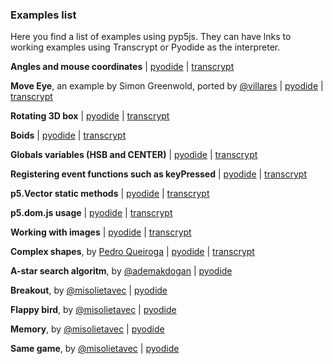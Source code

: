 ### Examples list

Here you find a list of examples using pyp5js. They can have lnks to working examples using Transcrypt or Pyodide as the interpreter.

**Angles and mouse coordinates** | [pyodide](pyodide/sketch_001/index.html) | [transcrypt](transcrypt/sketch_001/index.html)

**Move Eye**, an example by Simon Greenwold, ported by [@villares](https://github.com/villares) | [pyodide](pyodide/sketch_002/index.html) | [transcrypt](transcrypt/sketch_002/index.html)

**Rotating 3D box** | [pyodide](pyodide/sketch_003/index.html) | [transcrypt](transcrypt/sketch_003/index.html)

**Boids** | [pyodide](pyodide/sketch_004/index.html) | [transcrypt](transcrypt/sketch_004/index.html)

**Globals variables (HSB and CENTER)** | [pyodide](pyodide/sketch_005/index.html) | [transcrypt](transcrypt/sketch_005/index.html)

**Registering event functions such as keyPressed** | [pyodide](pyodide/sketch_006/index.html) | [transcrypt](transcrypt/sketch_006/index.html)

**p5.Vector static methods** | [pyodide](pyodide/sketch_007/index.html) | [transcrypt](transcrypt/sketch_007/index.html)

**p5.dom.js usage** | [pyodide](pyodide/sketch_008/index.html) | [transcrypt](transcrypt/sketch_008/index.html)

**Working with images** | [pyodide](pyodide/sketch_009/index.html) | [transcrypt](transcrypt/sketch_009/index.html)

**Complex shapes**, by [Pedro Queiroga](https://github.com/pedroqueiroga/pqueiroga.github.io/blob/master/curveVertexExample/main.js) | [pyodide](pyodide/sketch_010/index.html) | [transcrypt](transcrypt/sketch_010/index.html)

**A-star search algoritm**, by [@ademakdogan](https://github.com/ademakdogan) | [pyodide](pyodide/sketch_012/index.html)

**Breakout**, by [@misolietavec](https://github.com/misolietavec) | [pyodide](pyodide/breakout/index.html)

**Flappy bird**, by [@misolietavec](https://github.com/misolietavec) | [pyodide](pyodide/flappybird/index.html)

**Memory**, by [@misolietavec](https://github.com/misolietavec) | [pyodide](pyodide/memory/index.html)

**Same game**, by [@misolietavec](https://github.com/misolietavec) | [pyodide](pyodide/samegame/index.html)
